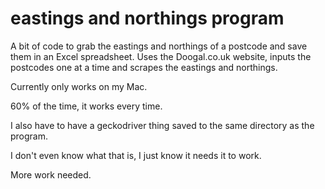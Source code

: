 # eastings and northings program
A bit of code to grab the eastings and northings of a postcode and save them in an Excel spreadsheet. Uses the Doogal.co.uk website, inputs the postcodes one at a time and scrapes the eastings and northings.

Currently only works on my Mac.

60% of the time, it works every time.

I also have to have a geckodriver thing saved to the same directory as the program.

I don't even know what that is, I just know it needs it to work. 

More work needed.